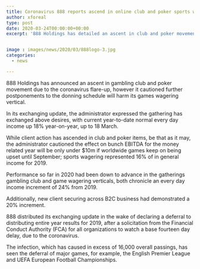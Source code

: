 ```yaml
---
title: Coronavirus 888 reports ascend in online club and poker sports wagering fall
author: xforeal 
type: post
date: 2020-03-24T00:00:00+00:00
excerpt: '888 Holdings has detailed an ascent in club and poker movement due to the coronavirus flare-up, however it cautioned further postponements to the brandishing schedule will harm its games wagering vertical '


image : images/news/2020/03/888logo-3.jpg
categories:
  - news

---
```

888 Holdings has announced an ascent in gambling club and poker movement due to the coronavirus flare-up, however it cautioned further postponements to the donning schedule will harm its games wagering vertical. 

In its exchanging update, the administrator expressed the gathering has exchanged above desires, with current year-to-date normal every day income up 18&percnt; year-on-year, up to 18 March. 

While client action has ascended in club and poker items, be that as it may, the administrator cautioned the effect on bunch EBITDA for the money related year will be only under $10m if worldwide games keep on being upset until September; sports wagering represented 16&percnt; of in general income for 2019. 

Performance so far in 2020 had been down to advance in the gatherings gambling club and game wagering verticals, both chronicle an every day income increment of 24&percnt; from 2019. 

Additionally, new client securing across B2C business had demonstrated a 20&percnt; increment. 

888 distributed its exchanging update in the wake of declaring a deferral to distributing entire year results for 2019, after a solicitation from the Financial Conduct Authority (FCA) for all organizations to watch a base fourteen day delay, due to the coronavirus. 

The infection, which has caused in excess of 16,000 overall passings, has seen the deferral of major games, for example, the English Premier League and UEFA European Football Championships.